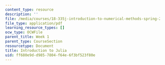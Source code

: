 ```yaml
---
content_type: resource
description: ''
file: /media/courses/18-335j-introduction-to-numerical-methods-spring-2019/ff680e9dd9857804f64e6f3bf523f80e_Julia-intro.pdf
file_type: application/pdf
learning_resource_types: []
ocw_type: OCWFile
parent_title: Week 1
parent_type: CourseSection
resourcetype: Document
title: Introduction to Julia
uid: ff680e9d-d985-7804-f64e-6f3bf523f80e
---
```

